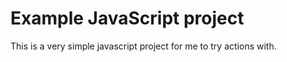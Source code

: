 # Example JavaScript project

This is a very simple javascript project for me to try actions with. 
